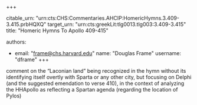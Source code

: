 +++


citable_urn: "urn:cts:CHS:Commentaries.AHCIP:HomericHymns.3.409-3.415.prbHQXQ"
target_urn: "urn:cts:greekLit:tlg0013.tlg003:3.409-3.415"
title: "Homeric Hymns To Apollo 409-415"

authors:
- email: "frame@chs.harvard.edu"
  name: "Douglas Frame"
  username: "dframe"
+++

<p>comment on the “Laconian land” being recognized in the hymn without its identifying itself overtly with Sparta or any other city, but focusing on Delphi (and the suggested emendation to verse 410), in the context of analyzing the HHApollo as reflecting a Spartan agenda (regarding the location of Pylos)</p>